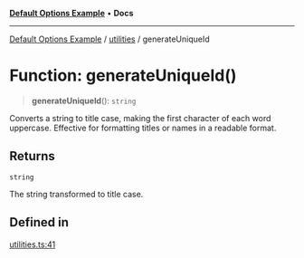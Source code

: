 [**Default Options Example**](../../README.md) • **Docs**

***

[Default Options Example](../../modules.md) / [utilities](../README.md) / generateUniqueId

# Function: generateUniqueId()

> **generateUniqueId**(): `string`

Converts a string to title case, making the first character of each word uppercase.
Effective for formatting titles or names in a readable format.

## Returns

`string`

The string transformed to title case.

## Defined in

[utilities.ts:41](https://github.com/typedoc2md/dummy-typescript-api/blob/main/src/utilities.ts#L41)
